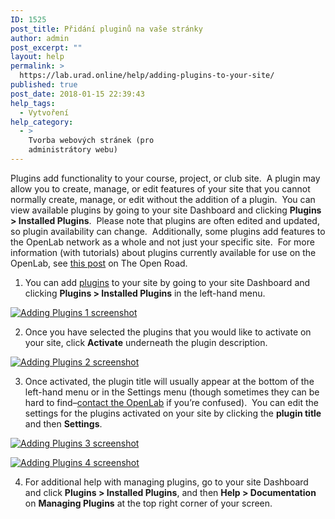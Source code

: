 ```yaml
---
ID: 1525
post_title: Přidání pluginů na vaše stránky
author: admin
post_excerpt: ""
layout: help
permalink: >
  https://lab.urad.online/help/adding-plugins-to-your-site/
published: true
post_date: 2018-01-15 22:39:43
help_tags:
  - Vytvoření
help_category:
  - >
    Tvorba webových stránek (pro
    administrátory webu)
---
```

Plugins add functionality to your course, project, or club site.  A plugin may allow you to create, manage, or edit features of your site that you cannot normally create, manage, or edit without the addition of a plugin.  You can view available plugins by going to your site Dashboard and clicking <strong>Plugins &gt; Installed Plugins</strong>.  Please note that plugins are often edited and updated, so plugin availability can change.  Additionally, some plugins add features to the OpenLab network as a whole and not just your specific site.  For more information (with tutorials) about plugins currently available for use on the OpenLab, see <a href="https://lab.urad.online/openroad/useful-tools-and-plug-ins" target="_blank" rel="noopener">this post</a> on The Open Road.

1. You can add <a title="Building blocks: posts, pages, widgets, and plugins" href="https://lab.urad.online/help/building-blocks-posts-pages-widgets-and-plugins/">plugins</a> to your site by going to your site Dashboard and clicking <strong>Plugins &gt; Installed Plugins</strong> in the left-hand menu.

<a href="https://lab.urad.online/wp-content/uploads/2012/08/Adding_Plugins1.png"><img class="alignnone wp-image-3313 size-full" src="https://openlab.citytech.cuny.edu/wp-content/uploads/2012/08/Adding_Plugins1.png" alt="Adding Plugins 1 screenshot" /></a>

2. Once you have selected the plugins that you would like to activate on your site, click <strong>Activate</strong> underneath the plugin description.

<a href="https://lab.urad.online/wp-content/uploads/2012/08/Adding_Plugins2.png"><img class="alignnone wp-image-3314 size-full" src="https://openlab.citytech.cuny.edu/wp-content/uploads/2012/08/Adding_Plugins2.png" alt="Adding Plugins 2 screenshot" /></a>

3. Once activated, the plugin title will usually appear at the bottom of the left-hand menu or in the Settings menu (though sometimes they can be hard to find–<a href="https://lab.urad.online/help/contact-us/">contact the OpenLab</a> if you’re confused).  You can edit the settings for the plugins activated on your site by clicking the <strong>plugin title</strong> and then <strong>Settings</strong>.

<a href="https://lab.urad.online/wp-content/uploads/2012/08/Adding_Plugins3.png"><img class="alignnone wp-image-3315 size-full" src="https://openlab.citytech.cuny.edu/wp-content/uploads/2012/08/Adding_Plugins3.png" alt="Adding Plugins 3 screenshot" /></a>

<a href="https://lab.urad.online/wp-content/uploads/2012/08/Adding_Plugins4.png"><img class="alignnone wp-image-3316" src="https://openlab.citytech.cuny.edu/wp-content/uploads/2012/08/Adding_Plugins4.png" alt="Adding Plugins 4 screenshot" /></a>

4. For additional help with managing plugins, go to your site Dashboard and click <strong>Plugins &gt; Installed Plugins</strong>, and then <strong>Help &gt; Documentation</strong> on <strong>Managing Plugins</strong> at the top right corner of your screen.